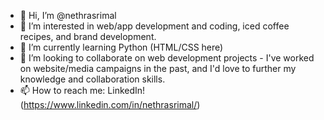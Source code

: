 - 👋 Hi, I’m @nethrasrimal
- 👀 I’m interested in web/app development and coding, iced coffee recipes, and brand development.
- 🌱 I’m currently learning Python (HTML/CSS here)
- 💞️ I’m looking to collaborate on web development projects - I've worked on website/media campaigns in the past, and I'd love to further my knowledge and collaboration skills.  
- 📫 How to reach me: LinkedIn! (https://www.linkedin.com/in/nethrasrimal/) 

<!---
nethrasrimal/nethrasrimal is a ✨ special ✨ repository because its `README.md` (this file) appears on your GitHub profile.
You can click the Preview link to take a look at your changes.
--->
